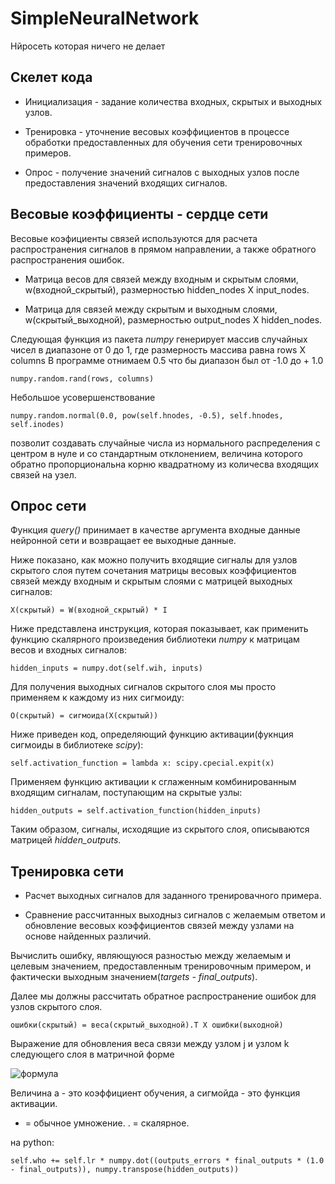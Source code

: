 # SimpleNeuralNetwork
Нйросеть которая ничего не делает

## Скелет кода
* Инициализация - задание количества входных, скрытых и выходных узлов.

* Тренировка - уточнение весовых коэффициентов в процессе обработки предоставленных для обучения сети тренировочных примеров.

* Опрос - получение значений сигналов с выходных узлов после предоставления значений входящих сигналов.

## Весовые коэффициенты - сердце сети

Весовые коэфициенты связей используются для расчета распространения сигналов в прямом направлении, а также обратного распространения ошибок.


* Матрица весов для связей между входным и скрытым слоями, w(входной_скрытый), размерностью hidden_nodes X input_nodes.

* Матрица для связей между скрытым и выходным слоями, w(скрытый_выходной), размерностью output_nodes X hidden_nodes.

Следующая функция из пакета *numpy* генерирует массив случайных чисел в диапазоне от 0 до 1, где размерность массива равна rows X columns
В программе отнимаем 0.5 что бы диапазон был от -1.0 до + 1.0

```
numpy.random.rand(rows, columns)
```

Небольшое усовершенствование 
```
numpy.random.normal(0.0, pow(self.hnodes, -0.5), self.hnodes, self.inodes)
```
позволит создавать случайные числа из нормального распределения с центром в нуле и со стандартным отклонением, величина которого обратно пропорциональна корню квадратному из количесва входящих связей на узел.

## Опрос сети

Функция *query()* принимает в качестве аргумента входные данные нейронной сети и возвращает ее выходные данные.

Ниже показано, как можно получить входящие сигналы для узлов скрытого слоя путем сочетания матрицы весовых коэффициентов связей между входным и скрытым слоями с матрицей выходных сигналов:
```
X(скрытый) = W(входной_скрытый) * I
```

Ниже представлена инструкция, которая показывает, как применить функцию скалярного произведения библиотеки *numpy* к матрицам весов и входных сигналов:
```
hidden_inputs = numpy.dot(self.wih, inputs)
```

Для получения выходных сигналов скрытого слоя мы просто применяем к каждому из них сигмоиду:
```
O(скрытый) = сигмоида(X(скрытый))
```

Ниже приведен код, определяющий функцию активации(фукнция сигмоиды в библиотеке *scipy*):
```
self.activation_function = lambda x: scipy.cpecial.expit(x)
```

Применяем функцию активации к сглаженным комбинированным входящим сигналам, поступающим на скрытые узлы:
```
hidden_outputs = self.activation_function(hidden_inputs)
```
Таким образом, сигналы, исходящие из скрытого слоя, описываются матрицей *hidden_outputs*.

## Тренировка сети

* Расчет выходных сигналов для заданного тренировачного примера.

* Сравнение рассчитанных выходныз сигналов с желаемым ответом и обновление весовых коэффициентов связей между узлами на основе найденных различий.

Вычислить ошибку, являющуюся разностью между желаемым и целевым значением, предоставленным тренировочным примером, и фактически выходным значением(*targets - final_outputs*).

Далее мы должны рассчитать обратное распространение ошибок для узлов скрытого слоя.
```
ошибки(скрытый) = веса(скрытый_выходной).Т Х ошибки(выходной)
```

Выражение для обновления веса связи между узлом j и узлом k следующего слоя в матричной форме

![формула](https://i.ibb.co/pKQ0R8b/nn.jpg)

Величина a - это коэффициент обучения, а сигмойда - это функция активации.
* = обычное умножение.
. = скалярное.

на python:
```
self.who += self.lr * numpy.dot((outputs_errors * final_outputs * (1.0 - final_outputs)), numpy.transpose(hidden_outputs))
```
